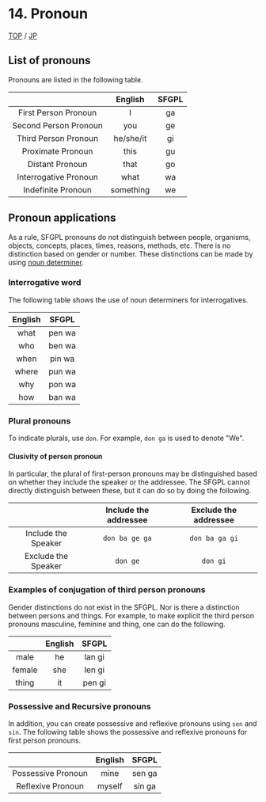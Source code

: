 # 14. Pronoun

[TOP](../../readme.md)
/
[JP](../jp/pronoun.md)

## List of pronouns

Pronouns are listed in the following table.

||English|SFGPL|
|:-:|:-:|:-:|
|First Person Pronoun|I|ga|
|Second Person Pronoun|you|ge|
|Third Person Pronoun|he/she/it|gi|
|Proximate Pronoun|this|gu|
|Distant Pronoun|that|go|
|Interrogative Pronoun|what|wa|
|Indefinite Pronoun|something|we|

## Pronoun applications

As a rule, SFGPL pronouns do not distinguish between people, organisms, objects, concepts, places, times, reasons, methods, etc.
There is no distinction based on gender or number.
These distinctions can be made by using [noun determiner](DeterminerN.md).

### Interrogative word

The following table shows the use of noun determiners for interrogatives.

|English|SFGPL|
|:-:|:-:|
|what|pen wa|
|who|ben wa|
|when|pin wa|
|where|pun wa|
|why|pon wa|
|how|ban wa|

### Plural pronouns

To indicate plurals, use ```don```.
For example, ```don ga``` is used to denote "We".

#### Clusivity of person pronoun

In particular, the plural of first-person pronouns may be distinguished based on whether they include the speaker or the addressee.
The SFGPL cannot directly distinguish between these, but it can do so by doing the following.

||Include the addressee|Exclude the addressee|
|:-:|:-:|:-:|
|Include the Speaker|```don ba ge ga```|```don ba ga gi```|
|Exclude the Speaker|```don ge```|```don gi```|

### Examples of conjugation of third person pronouns

Gender distinctions do not exist in the SFGPL.
Nor is there a distinction between persons and things.
For example, to make explicit the third person pronouns masculine, feminine and thing, one can do the following.

||English|SFGPL|
|:-:|:-:|:-:|
|male|he|lan gi|
|female|she|len gi|
|thing|it|pen gi|

### Possessive and Recursive pronouns

In addition, you can create possessive and reflexive pronouns using ```sen``` and ```sin```.
The following table shows the possessive and reflexive pronouns for first person pronouns.

||English|SFGPL|
|:-:|:-:|:-:|
|Possessive Pronoun|mine|sen ga|
|Reflexive Pronoun|myself|sin ga|
